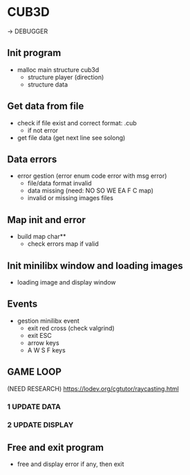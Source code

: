 # CUB3D

-> DEBUGGER

## Init program
* malloc main structure cub3d
	* structure player (direction)
	* structure data

## Get data from file
* check if file exist and correct format: .cub
	* if not error
* get file data (get next line see solong)

## Data errors
* error gestion (error enum code error with msg error)
	* file/data format invalid
	* data missing (need: NO SO WE EA F C map)
	* invalid or missing images files

## Map init and error
* build map char**
	* check errors map if valid

## Init minilibx window and loading images
* loading image and display window

## Events
* gestion minilibx event
	* exit red cross (check valgrind)
	* exit ESC
	* arrow keys
	* A W S F keys

## GAME LOOP
(NEED RESEARCH) https://lodev.org/cgtutor/raycasting.html
### **1** UPDATE DATA
### **2** UPDATE DISPLAY

## Free and exit program
* free and display error if any, then exit
